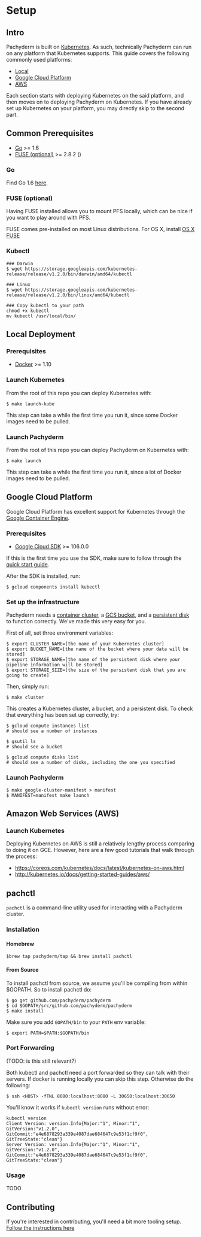 # Setup

## Intro

Pachyderm is built on [Kubernetes](http://kubernetes.io/).  As such, technically Pachyderm can run on any platform that Kubernetes supports.  This guide covers the following commonly used platforms:

* [Local](#local-deployment)
* [Google Cloud Platform](#google-cloud-playform)
* [AWS](#amazon-web-services-aws)

Each section starts with deploying Kubernetes on the said platform, and then moves on to deploying Pachyderm on Kubernetes.  If you have already set up Kubernetes on your platform, you may directly skip to the second part.

## Common Prerequisites

- [Go](#go) >= 1.6
- [FUSE (optional)](#fuse) >= 2.8.2 ()

### Go

Find Go 1.6 [here](https://golang.org/doc/install).

### FUSE (optional)

Having FUSE installed allows you to mount PFS locally, which can be nice if you want to play around with PFS.

FUSE comes pre-installed on most Linux distributions.  For OS X, install [OS X FUSE](https://osxfuse.github.io/)

### Kubectl

```shell
### Darwin
$ wget https://storage.googleapis.com/kubernetes-release/release/v1.2.0/bin/darwin/amd64/kubectl

### Linux
$ wget https://storage.googleapis.com/kubernetes-release/release/v1.2.0/bin/linux/amd64/kubectl

### Copy kubectl to your path
chmod +x kubectl
mv kubectl /usr/local/bin/
```

## Local Deployment

### Prerequisites

- [Docker](https://docs.docker.com/engine/installation) >= 1.10

### Launch Kubernetes

From the root of this repo you can deploy Kubernetes with:

```shell
$ make launch-kube
```

This step can take a while the first time you run it, since some Docker images need to be pulled. 

### Launch Pachyderm

From the root of this repo you can deploy Pachyderm on Kubernetes with:

```shell
$ make launch
```

This step can take a while the first time you run it, since a lot of Docker images need to be pulled. 

## Google Cloud Platform

Google Cloud Platform has excellent support for Kubernetes through the [Google Container Engine](https://cloud.google.com/container-engine/).

### Prerequisites

- [Google Cloud SDK](https://cloud.google.com/sdk/) >= 106.0.0

If this is the first time you use the SDK, make sure to follow through the [quick start guide](https://cloud.google.com/sdk/docs/quickstarts).

After the SDK is installed, run:

```shell
$ gcloud components install kubectl
```

### Set up the infrastructure

Pachyderm needs a [container cluster](https://cloud.google.com/container-engine/), a [GCS bucket](https://cloud.google.com/storage/docs/), and a [persistent disk](https://cloud.google.com/compute/docs/disks/) to function correctly.  We've made this very easy for you.

First of all, set three environment variables:

```shell
$ export CLUSTER_NAME=[the name of your Kubernetes cluster]
$ export BUCKET_NAME=[the name of the bucket where your data will be stored]
$ export STORAGE_NAME=[the name of the persistent disk where your pipeline information will be stored]
$ export STORAGE_SIZE=[the size of the persistent disk that you are going to create]
```

Then, simply run:

```shell
$ make cluster
```

This creates a Kubernetes cluster, a bucket, and a persistent disk.  To check that everything has been set up correctly, try:

```shell
$ gcloud compute instances list
# should see a number of instances

$ gsutil ls
# should see a bucket

$ gcloud compute disks list
# should see a number of disks, including the one you specified
```

### Launch Pachyderm

```shell
$ make google-cluster-manifest > manifest
$ MANIFEST=manifest make launch
```

## Amazon Web Services (AWS)

### Launch Kubernetes

Deploying Kubernetes on AWS is still a relatively lengthy process comparing to doing it on GCE.  However, here are a few good tutorials that walk through the process:

* https://coreos.com/kubernetes/docs/latest/kubernetes-on-aws.html
* http://kubernetes.io/docs/getting-started-guides/aws/

## pachctl

`pachctl` is a command-line utility used for interacting with a Pachyderm cluster.

### Installation

#### Homebrew

```shell
$brew tap pachyderm/tap && brew install pachctl
```

#### From Source

To install pachctl from source, we assume you'll be compiling from within $GOPATH. So to install pachctl do:

```shell
$ go get github.com/pachyderm/pachyderm
$ cd $GOPATH/src/github.com/pachyderm/pachyderm
$ make install
```

Make sure you add `GOPATH/bin` to your `PATH` env variable:

```shell
$ export PATH=$PATH:$GOPATH/bin
```

### Port Forwarding

(TODO: is this still relevant?)

Both kubectl and pachctl need a port forwarded so they can talk with their servers.
If docker is running locally you can skip this step. Otherwise do the following:

```shell
$ ssh <HOST> -fTNL 8080:localhost:8080 -L 30650:localhost:30650
```

You'll know it works if `kubectl version` runs without error:

```shell
kubectl version
Client Version: version.Info{Major:"1", Minor:"1", GitVersion:"v1.2.0", GitCommit:"e4e6878293a339e4087dae684647c9e53f1cf9f0", GitTreeState:"clean"}
Server Version: version.Info{Major:"1", Minor:"1", GitVersion:"v1.2.0", GitCommit:"e4e6878293a339e4087dae684647c9e53f1cf9f0", GitTreeState:"clean"}
```

### Usage

TODO

## Contributing

If you're interested in contributing, you'll need a bit more tooling setup. [Follow the instructions here](https://github.com/pachyderm/pachyderm/blob/master/contributing/setup.md)
